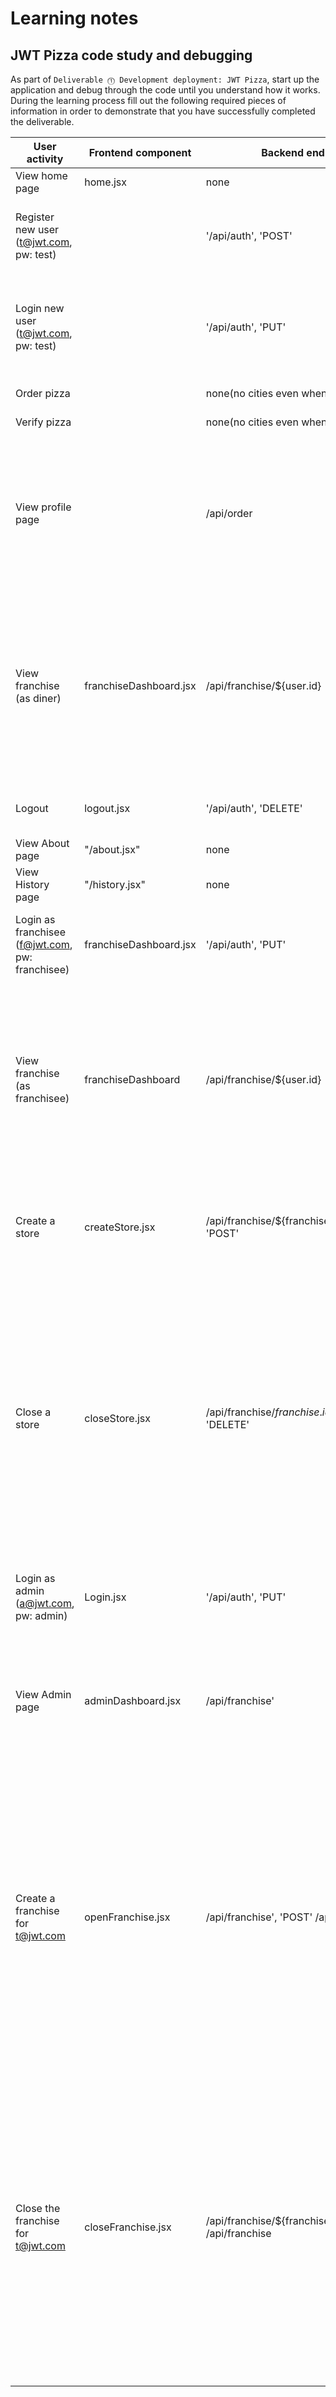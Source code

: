# Learning notes

## JWT Pizza code study and debugging

As part of `Deliverable ⓵ Development deployment: JWT Pizza`, start up the application and debug through the code until you understand how it works. During the learning process fill out the following required pieces of information in order to demonstrate that you have successfully completed the deliverable.

| User activity                                       | Frontend component | Backend endpoints | Database SQL |
| --------------------------------------------------- | ------------------ | ----------------- | ------------ |
| View home page                                      |     home.jsx               |none                   |none              |
| Register new user<br/>(t@jwt.com, pw: test)         |                    |'/api/auth', 'POST'  |INSERT INTO user (name, email, password) VALUES (?, ?, ?) INSERT INTO userRole (userId, role, objectId) VALUES (?, ?, ?)              |
| Login new user<br/>(t@jwt.com, pw: test)            |                    |'/api/auth', 'PUT' |INSERT INTO user (name, email, password) VALUES (?, ?, ?) INSERT INTO userRole (userId, role, objectId) VALUES (?, ?, ?) INSERT INTO auth (token, userId) VALUES (?, ?)            |
| Order pizza                                         |                    |  none(no cities even when in db)   |           none(no cities even when in db)  |
| Verify pizza                                        |                    |            none(no cities even when in db)        |       none(no cities even when in db)        |
| View profile page                                   |                    |  /api/order                 | SELECT userId FROM auth WHERE token=?  SELECT id, franchiseId, storeId, date FROM dinerOrder WHERE dinerId=? LIMIT ${offset},${config.db.listPerPage}   (im guessing that order should be here, i just don't know why no cities are loading maybe i broke it)        |
| View franchise<br/>(as diner)                       |   franchiseDashboard.jsx                 |   /api/franchise/${user.id}                |      SELECT userId FROM auth WHERE token=? SELECT objectId FROM userRole WHERE role='franchisee' AND userId=?` `SELECT id, name FROM franchise WHERE id in (${franchiseIds.join(',')})` SELECT u.id, u.name, u.email FROM userRole AS ur JOIN user AS u ON u.id=ur.userId WHERE ur.objectId=? AND ur.role='franchisee'      |
| Logout                                              |      logout.jsx              |             '/api/auth', 'DELETE'      | SELECT userId FROM auth WHERE token=  DELETE FROM auth WHERE token=?           |
| View About page                                     |     "/about.jsx"               |    none               | none              |
| View History page                                   |    "/history.jsx"                |    none               |      none        |
| Login as franchisee<br/>(f@jwt.com, pw: franchisee) |    franchiseDashboard.jsx                |  '/api/auth', 'PUT'                 | SELECT * FROM user WHERE email=? SELECT * FROM userRole WHERE userId=? INSERT INTO auth (token, userId) VALUES (?, ?)           |
| View franchise<br/>(as franchisee)                  |     franchiseDashboard               |/api/franchise/${user.id}                   |  SELECT userId FROM auth WHERE token=? SELECT objectId FROM userRole WHERE role='franchisee' AND userId=?    SELECT id, name FROM franchise WHERE id in (${franchiseIds.join(',')}) SELECT u.id, u.name, u.email FROM userRole AS ur JOIN user AS u ON u.id=ur.userId WHERE ur.objectId=? AND ur.role='franchisee'      |
| Create a store                                      |    createStore.jsx                | /api/franchise/${franchise.id}/store`, 'POST'                  | SELECT userId FROM auth WHERE token=?  SELECT u.id, u.name, u.email FROM userRole AS ur JOIN user AS u ON u.id=ur.userId WHERE ur.objectId=? AND ur.role='franchisee'           |
| Close a store                                       |    closeStore.jsx                |   /api/franchise/${franchise.id}/store/${store.id}`, 'DELETE'                |  SELECT userId FROM auth WHERE token=?      SELECT u.id, u.name, u.email FROM userRole AS ur JOIN user AS u ON u.id=ur.userId WHERE ur.objectId=? AND ur.role='franchisee  DELETE FROM store WHERE franchiseId=? AND id=?  SELECT userId FROM auth WHERE token=? SELECT id, name FROM franchise WHERE id in (${franchiseIds.join(',')}) SELECT u.id, u.name, u.email FROM userRole AS ur JOIN user AS u ON u.id=ur.userId WHERE ur.objectId=? AND ur.role='franchisee' |
| Login as admin<br/>(a@jwt.com, pw: admin)           |   Login.jsx                 |  '/api/auth', 'PUT'   | SELECT * FROM user WHERE email=?  SELECT * FROM userRole WHERE userId=?  INSERT INTO auth (token, userId) VALUES (?, ?)             |
| View Admin page                                     |  adminDashboard.jsx                  | /api/franchise'      | SELECT userId FROM auth WHERE token=? SELECT id, name FROM franchise  SELECT u.id, u.name, u.email FROM userRole AS ur JOIN user AS u ON u.id=ur.userId WHERE ur.objectId=? AND ur.role='franchisee'          |
| Create a franchise for t@jwt.com                    |   openFranchise.jsx                 |/api/franchise', 'POST'    /api/franchise'               |   `SELECT userId FROM auth WHERE token=? SELECT id, name FROM user WHERE email=?  INSERT INTO franchise (name) VALUES (?) INSERT INTO userRole (userId, role, objectId) VALUES (?, ?, ?)  SELECT userId FROM auth WHERE token=? SELECT id, name FROM franchise SELECT u.id, u.name, u.email FROM userRole AS ur JOIN user AS u ON u.id=ur.userId WHERE ur.objectId=? AND ur.role='franchisee  SELECT u.id, u.name, u.email FROM userRole AS ur JOIN user AS u ON u.id=ur.userId WHERE ur.objectId=? AND ur.role='franchisee' |
| Close the franchise for t@jwt.com                   |  closeFranchise.jsx                  | /api/franchise/${franchise.id}`, 'DELETE' /api/franchise                 |  SELECT userId FROM auth WHERE token=?     DELETE FROM store WHERE franchiseId=?` DELETE FROM userRole WHERE objectId=?   DELETE FROM franchise WHERE id=?  SELECT userId FROM auth WHERE token=? SELECT userId FROM auth WHERE token=? SELECT id, name FROM franchise SELECT u.id, u.name, u.email FROM userRole AS ur JOIN user AS u ON u.id=ur.userId WHERE ur.objectId=? AND ur.role='franchisee' SELECT u.id, u.name, u.email FROM userRole AS ur JOIN user AS u ON u.id=ur.userId WHERE ur.objectId=? AND ur.role='franchisee'  | 
